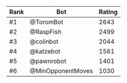 Rank|Bot|Rating
---|---|---
#1|@ToromBot|2643
#2|@RaspFish|2499
#3|@colinbot|2044
#4|@katzebot|1561
#5|@pawnrobot|1401
#6|@MinOpponentMoves|1030

